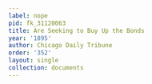 ```yaml
---
label: nope
pid: fk_31120063
title: Are Seeking to Buy Up the Bonds
year: '1895'
author: Chicago Daily Tribune
order: '352'
layout: single
collection: documents
---
```

